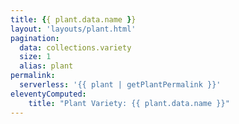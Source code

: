 ```yaml
---
title: {{ plant.data.name }}
layout: 'layouts/plant.html'
pagination:
  data: collections.variety
  size: 1
  alias: plant
permalink:
  serverless: '{{ plant | getPlantPermalink }}'
eleventyComputed:
    title: "Plant Variety: {{ plant.data.name }}"
---
```

